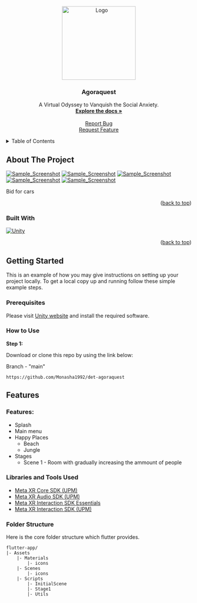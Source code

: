 
<a name="readme-top"></a>

<!-- PROJECT LOGO -->
<br />
<div align="center">
  <a href="https://github.com/Monasha1992/det-agoraquest">
    <img src="public/images/logo.png" alt="Logo" height="200">
  </a>

<h3 align="center">Agoraquest</h3>

  <p align="center">
    A Virtual Odyssey to Vanquish the Social Anxiety.​
    <br />
    <a href="https://github.com/Monasha1992/det-agoraquest"><strong>Explore the docs »</strong></a>
    <br />
    <br />
<!--     <a href="https://github.com/Monasha1992/det-agoraquest/issues">View Demo</a> -->
<!--     <br /> -->
    <a href="https://github.com/Monasha1992/det-agoraquest/issues">Report Bug</a>
    <br />
    <a href="https://github.com/Monasha1992/det-agoraquest/issues">Request Feature</a>
  </p>
</div>

<!-- TABLE OF CONTENTS -->
<details>
  <summary>Table of Contents</summary>
  <ol>
    <li>
      <a href="#about-the-project">About The Project</a>
      <ul>
        <li><a href="#built-with">Built With</a></li>
      </ul>
    </li>
    <li>
      <a href="#getting-started">Getting Started</a>
      <ul>
        <li><a href="#prerequisites">Prerequisites</a></li>
<!--         <li><a href="#how-to-use">How to Use</a></li> -->
      </ul>
    </li>
<!--     <li><a href="#hide-generated-files">Hide Generated Files</a></li> -->
<!--     <li>
      <a href="#features">Features</a>
      <ul>
        <li><a href="#completed-features">Completed Features</a></li>
        <li><a href="#in-progress-features">In-Progress Features</a></li>
        <li><a href="#up-coming-features">Up-Coming Features</a></li>
      </ul>
    </li> -->
    <li><a href="#libraries-and-tools-used">Libraries and Tools Used</a></li>
    <li><a href="#folder-structure">Folder Structure</a></li>
  </ol>
</details>



<!-- ABOUT THE PROJECT -->

## About The Project
[![Sample_Screenshot][product-screenshot-2]](https://github.com/Monasha1992/det-agoraquest)
[![Sample_Screenshot][product-screenshot-3]](https://github.com/Monasha1992/det-agoraquest)
[![Sample_Screenshot][product-screenshot-4]](https://github.com/Monasha1992/det-agoraquest)
[![Sample_Screenshot][product-screenshot-5]](https://github.com/Monasha1992/det-agoraquest)
[![Sample_Screenshot][product-screenshot-6]](https://github.com/Monasha1992/det-agoraquest)

Bid for cars

<p align="right">(<a href="#readme-top">back to top</a>)</p>

### Built With

[![Unity][Unity]][Unity-url]

<p align="right">(<a href="#readme-top">back to top</a>)</p>



<!-- GETTING STARTED -->

## Getting Started

This is an example of how you may give instructions on setting up your project locally.
To get a local copy up and running follow these simple example steps.

### Prerequisites

Please visit [Unity website](https://unity.com/download) and install the
required software.

### How to Use

**Step 1:**

Download or clone this repo by using the link below:

Branch - "main"

```
https://github.com/Monasha1992/det-agoraquest
```

## Features
### Features:

* Splash
* Main menu
* Happy Places
  * Beach
  * Jungle
* Stages
  * Scene 1 - Room with gradually increasing the ammount of people

### Libraries and Tools Used 

* [Meta XR Core SDK (UPM)](https://developers.meta.com/horizon/downloads/package/meta-xr-core-sdk/)
* [Meta XR Audio SDK (UPM)](https://developers.meta.com/horizon/downloads/package/meta-xr-audio-sdk/)
* [Meta XR Interaction SDK Essentials](https://assetstore.unity.com/packages/tools/integration/meta-xr-interaction-sdk-essentials-264559)
* [Meta XR Interaction SDK (UPM)](https://developers.meta.com/horizon/downloads/package/meta-xr-interaction-sdk-ovr-integration/)

### Folder Structure

Here is the core folder structure which flutter provides.

```
flutter-app/
|- Assets
    |- Materials
        |- icons
    |- Scenes
        |- icons
    |- Scripts
        |- InitialScene
        |- Stage1
        |- Utils
```

<!-- MARKDOWN LINKS & IMAGES -->
<!-- https://www.markdownguide.org/basic-syntax/#reference-style-links -->

[product-logo]: public/images/logo.png

[product-screenshot-2]: public/images/screenshot_2.png
[product-screenshot-3]: public/images/screenshot_3.png
[product-screenshot-4]: public/images/screenshot_4.png
[product-screenshot-5]: public/images/screenshot_5.png
[product-screenshot-6]: public/images/screenshot_6.png

[Unity]: https://img.shields.io/badge/unity%20-%23000000.svg?&style=for-the-badge&logo=unity&logoColor=white

[Unity-url]: https://unity.com/
